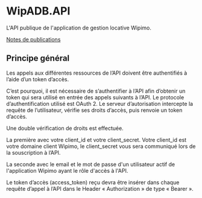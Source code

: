 # WipADB.API
L'API publique de l'application de gestion locative Wipimo.

[Notes de publications](https://github.com/Wipimo/wipadb.api/blob/main/CHANGELOG.md)

## Principe général
Les appels aux différentes ressources de l’API doivent être authentifiés à l’aide d’un token d’accès.

C’est pourquoi, il est nécessaire de s’authentifier à l’API afin d’obtenir un token qui sera utilisé en entrée des appels suivants à l’API.
Le protocole d’authentification utilisé est OAuth 2. Le serveur d’autorisation intercepte la requête de l’utilisateur, vérifie ses droits d’accès, puis renvoie un token d’accès.

Une double vérification de droits est effectuée. 

La première avec votre client_id et votre client_secret. Votre client_id est votre domaine client Wipimo, le client_secret vous sera communiqué lors de la souscription à l’API.

La seconde avec le email et le mot de passe d'un utilisateur actif de l'application Wipimo ayant le rôle d'accès à l'API.

Le token d’accès (access_token) reçu devra être insérer dans chaque requête d’appel à l’API dans le Header « Authorization » de type « Bearer ».

